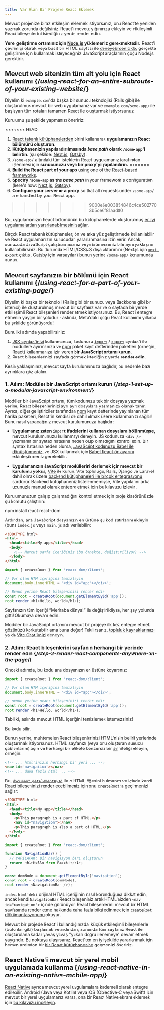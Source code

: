 ```yaml
---
title: Var Olan Bir Projeye React Eklemek
---
```


<Intro>

Mevcut projenize biraz etkileşim eklemek istiyorsanız, onu React'te yeniden yazmak zorunda değilsiniz. React'i mevcut yığınınıza ekleyin ve etkileşimli React bileşenlerini istediğiniz yerde render edin.

</Intro>

<Note>

**Yerel geliştirme ortamınız için [Node.js](https://nodejs.org/en/) yüklemeniz gerekmektedir.** React'i çevrimiçi olarak veya basit bir HTML sayfası ile [deneyebilseniz de](/learn/installation#try-react), gerçekte geliştirme için kullanmak isteyeceğiniz JavaScript araçlarının çoğu Node.js gerektirir.

</Note>

## Mevcut web sitenizin tüm alt yolu için React kullanımı {/*using-react-for-an-entire-subroute-of-your-existing-website*/}

Diyelim ki `example.com`'da başka bir sunucu teknolojisi (Rails gibi) ile oluşturulmuş mevcut bir web uygulamanız var ve `example.com/some-app/` ile başlayan tüm rotaları tamamen React ile oluşturmak istiyorsunuz.

Kurulumu şu şekilde yapmanızı öneririz:

<<<<<<< HEAD
1. [React tabanlı kütüphanelerden](/learn/start-a-new-react-project) birini kullanarak **uygulamanızın React bölümünü oluşturun**.
2. **Kütüphanenizin yapılandırılmasında *base path* olarak `/some-app`'i belirtin.** (şu şekilde: [Next.js](https://nextjs.org/docs/api-reference/next.config.js/basepath), [Gatsby](https://www.gatsbyjs.com/docs/how-to/previews-deploys-hosting/path-prefix/)).
3. `/some-app/` altındaki tüm isteklerin React uygulamanız tarafından işlenmesi için **sunucunuzu veya bir proxy'yi yapılandırın.** 
=======
1. **Build the React part of your app** using one of the [React-based frameworks](/learn/start-a-new-react-project).
2. **Specify `/some-app` as the *base path*** in your framework's configuration (here's how: [Next.js](https://nextjs.org/docs/app/api-reference/config/next-config-js/basePath), [Gatsby](https://www.gatsbyjs.com/docs/how-to/previews-deploys-hosting/path-prefix/)).
3. **Configure your server or a proxy** so that all requests under `/some-app/` are handled by your React app.
>>>>>>> 9000e6e003854846c4ce5027703b5ce6f81aad80

Bu, uygulamanızın React bölümünün bu kütüphanelerde oluşturulmuş [en iyi uygulamalardan yararlanabilmesini sağlar](/learn/start-a-new-react-project#can-i-use-react-without-a-framework).

Birçok React tabanlı kütüphaneler, ön ve arka yüz geliştirmede kullanılabilir ve React uygulamanızın sunucudan yararlanmasına izin verir. Ancak, sunucuda JavaScript çalıştıramasanız veya istemeseniz bile aynı yaklaşımı kullanabilirsiniz. Bu durumda HTML/CSS/JS dışa aktarımını (Next.js için [`next export` çıktısı](https://nextjs.org/docs/advanced-features/static-html-export), Gatsby için varsayılan) bunun yerine `/some-app/` konumunda sunun.

## Mevcut sayfanızın bir bölümü için React kullanımı {/*using-react-for-a-part-of-your-existing-page*/}

Diyelim ki başka bir teknoloji (Rails gibi bir sunucu veya Backbone gibi bir istemci) ile oluşturulmuş mevcut bir sayfanız var ve o sayfada bir yerde etkileşimli React bileşenleri render etmek istiyorsunuz. Bu, React'i entegre etmenin yaygın bir yoludur - aslında, Meta'daki çoğu React kullanımı yıllarca bu şekilde görünüyordu!

Bunu iki adımda yapabilirsiniz:

1. [JSX syntax'inizi](/learn/writing-markup-with-jsx) kullanmanıza, kodunuzu [`import`](https://developer.mozilla.org/en-US/docs/Web/JavaScript/Reference/Statements/import) / [`export`](https://developer.mozilla.org/en-US/docs/Web/JavaScript/Reference/Statements/export) syntax'i ile modüllere ayırmanıza ve [npm](https://www.npmjs.com/) paket kayıt defterinden paketleri (örneğin, React) kullanmanıza izin veren  **bir JavaScript ortamı kurun**.
2. React bileşenlerinizi sayfada görmek istediğiniz yerde **render edin**.

Kesin yaklaşımınız, mevcut sayfa kurulumunuza bağlıdır, bu nedenle bazı ayrıntılara göz atalım.

### 1. Adım: Modüler bir JavaScript ortamı kurun {/*step-1-set-up-a-modular-javascript-environment*/}

Modüler bir JavaScript ortamı, tüm kodunuzu tek bir dosyaya yazmak yerine, React bileşenlerinizi ayrı ayrı dosyalara yazmanıza olanak tanır. Ayrıca, diğer geliştiriciler tarafından [npm](https://www.npmjs.com/) kayıt defterinde yayınlanan tüm harika paketleri, React'in kendisi de dahil olmak üzere kullanmanızı sağlar! Bunu nasıl yapacağınız mevcut kurulumunuza bağlıdır:

* **Uygulamanız zaten `import` ifadelerini kullanan dosyalara bölünmüşse,** mevcut kurulumunuzu kullanmayı deneyin. JS kodunuza `<div />` yazmanın bir syntax hatasına neden olup olmadığını kontrol edin. Bir syntax hatasına neden olursa, [JavaScript kodunuzu Babel ile dönüştürmeniz](https://babeljs.io/setup), ve JSX kullanmak için [Babel React ön ayarını](https://babeljs.io/docs/babel-preset-react) etkinleştirmeniz gerekebilir.

* **Uygulamanızın JavaScript modüllerini derlemek için mevcut bir kurulumu yoksa,** [Vite](https://vitejs.dev/) ile kurun.  Vite topluluğu, Rails, Django ve Laravel dahil olmak üzere [backend kütüphaneleri ile birçok entegrasyonu](https://github.com/vitejs/awesome-vite#integrations-with-backends) sürdürür. Backend kütüphaneniz listelenmemişse, Vite yapılarını arka ucunuzla manuel olarak entegre etmek için [bu kılavuzu izleyin](https://vitejs.dev/guide/backend-integration.html).

Kurulumunuzun çalışıp çalışmadığını kontrol etmek için proje klasörünüzde şu komutu çalıştırın:

<TerminalBlock>
npm install react react-dom
</TerminalBlock>

Ardından, ana JavaScript dosyanızın en üstüne şu kod satırlarını ekleyin (buna `index.js` veya `main.js` adı verilebilir):

<Sandpack>

```html index.html hidden
<!DOCTYPE html>
<html>
  <head><title>My app</title></head>
  <body>
    <!-- Mevcut sayfa içeriğiniz (bu örnekte, değiştiriliyor) -->
  </body>
</html>
```

```js src/index.js active
import { createRoot } from 'react-dom/client';

// Var olan HTM içeriğini temizleyin
document.body.innerHTML = '<div id="app"></div>';

// Bunun yerine React bileşeninizi render edin
const root = createRoot(document.getElementById('app'));
root.render(<h1>Hello, world</h1>);
```

</Sandpack>

Sayfanızın tüm içeriği “Merhaba dünya!” ile değiştirildiyse, her şey yolunda gitti! Okumaya devam edin.

<Note>

Modüler bir JavaScript ortamını mevcut bir projeye ilk kez entegre etmek gözünüzü korkutabilir ama buna değer! Takılırsanız, [topluluk kaynaklarımızı](/community) ya da [Vite Chat'imizi](https://chat.vitejs.dev/) deneyin.

</Note>

### 2. Adım: React bileşenlerini sayfanın herhangi bir yerinde render edin {/*step-2-render-react-components-anywhere-on-the-page*/}

Önceki adımda, bu kodu ana dosyanızın en üstüne koyarsnız:

```js
import { createRoot } from 'react-dom/client';

// Var olan HTM içeriğini temizleyin
document.body.innerHTML = '<div id="app"></div>';

// Bunun yerine React bileşeninizi render edin
const root = createRoot(document.getElementById('app'));
root.render(<h1>Hello, world</h1>);
```

Tabii ki, aslında mevcut HTML içeriğini temizlemek istemezsiniz!

Bu kodu silin.

Bunun yerine, muhtemelen React bileşenlerinizi HTML'nizin belirli yerlerinde oluşturmak istiyorsunuz. HTML sayfanızı (veya onu oluşturan sunucu şablonlarını) açın ve herhangi bir etikete benzersiz bir [`id`](https://developer.mozilla.org/en-US/docs/Web/HTML/Global_attributes/id) niteliği ekleyin, örneğin:

```html
<!-- ... html'inizin herhangi bir yeri ... -->
<nav id="navigation"></nav>
<!-- ... daha fazla html ... -->
```

Bu, [`document.getElementById`](https://developer.mozilla.org/en-US/docs/Web/API/Document/getElementById) ile o HTML öğesini bulmanızı ve içinde kendi React bileşeninizi render edebilmeniz için onu [`createRoot'a`](/reference/react-dom/client/createRoot) geçirmenizi sağlar:

<Sandpack>

```html index.html
<!DOCTYPE html>
<html>
  <head><title>My app</title></head>
  <body>
    <p>This paragraph is a part of HTML.</p>
    <nav id="navigation"></nav>
    <p>This paragraph is also a part of HTML.</p>
  </body>
</html>
```

```js src/index.js active
import { createRoot } from 'react-dom/client';

function NavigationBar() {
  // YAPILACAK: Bir navigasyon barı oluşturun
  return <h1>Hello from React!</h1>;
}

const domNode = document.getElementById('navigation');
const root = createRoot(domNode);
root.render(<NavigationBar />);
```

</Sandpack>

`index.html'deki` orijinal HTML içeriğinin nasıl korunduğuna dikkat edin, ancak kendi `NavigationBar` React bileşeniniz artık HTML'nizden `<nav id="navigation">` içinde görünüyor. React bileşenlerini mevcut bir HTML sayfasında render etme hakkında daha fazla bilgi edinmek için [`createRoot` dökümantasyonunu](/reference/react-dom/client/createRoot#rendering-a-page-partially-built-with-react) okuyun.

Mevcut bir projede React'i kullandığınızda, küçük etkileşimli bileşenlerle (butonlar gibi) başlamak ve ardından, sonunda tüm sayfanız React ile oluşturulana kadar yavaş yavaş "yukarı doğru ilerlemeye" devam etmek yaygındır. Bu noktaya ulaşırsanız, React'ten en iyi şekilde yararlanmak için hemen ardından bir [bir React kütüphanesine](/learn/start-a-new-react-project) geçmenizi öneririz.

## React Native'i mevcut bir yerel mobil uygulamada kullanma {/*using-react-native-in-an-existing-native-mobile-app*/}

[React Native](https://reactnative.dev/) ayrıca mevcut yerel uygulamalara kademeli olarak entegre edilebilir. Android (Java veya Kotlin) veya iOS (Objective-C veya Swift) için mevcut bir yerel uygulamanız varsa, ona bir React Native ekranı eklemek için [bu kılavuzu inceleyin](https://reactnative.dev/docs/integration-with-existing-apps).